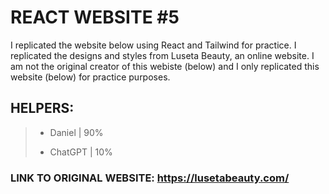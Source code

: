 # REACT WEBSITE #5
I replicated the website below using React and Tailwind for practice. I replicated the designs and styles from Luseta Beauty, an online website. 
I am not the original creator of this webiste (below) and I only replicated this website (below) for practice purposes.

## HELPERS:
> * Daniel  |  90%
> 
> * ChatGPT  |  10%

### LINK TO ORIGINAL WEBSITE: https://lusetabeauty.com/
